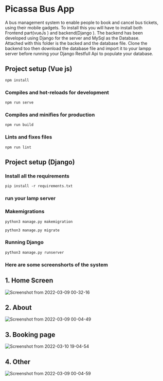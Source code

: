 # Picassa Bus App
A bus management system to enable people to book and cancel bus tickets, using their mobile gadgets. To install this you will have to install both Frontend part(vueJs ) and backend(Django ).
The backend has been developed using Django for the server and MySql as the Database. Attached with this folder is the backed and the database file. Clone the backend too then download the database file and import it to your lampp server before running your Django Restfull Api to populate your database.
## Project setup (Vue js)
```
npm install
```

### Compiles and hot-reloads for development
```
npm run serve
```

### Compiles and minifies for production
```
npm run build
```

### Lints and fixes files
```
npm run lint
```
## Project setup (Django)

### Install all the requirements
```
pip install -r requirements.txt
```
### run your lamp server

### Makemigrations
```
python3 manage.py makemigration
```
```
python3 manage.py migrate
```
### Running Django
```
python3 manage.py runserver
```
### Here are some screenshorts of the system


## 1. Home Screen
![Screenshot from 2022-03-09 00-32-16](https://user-images.githubusercontent.com/74011499/157704032-c30fbd9e-a029-446f-ba79-91e51c32ca30.png)

## 2. About
![Screenshot from 2022-03-09 00-04-49](https://user-images.githubusercontent.com/74011499/157704939-fc0d4ac7-4388-486e-9002-0367cec0f6eb.png)

## 3. Booking page
![Screenshot from 2022-03-10 19-04-54](https://user-images.githubusercontent.com/74011499/157704785-02d6c031-2220-4d4b-987b-e455646dcd9d.png)
## 4. Other
![Screenshot from 2022-03-09 00-04-59](https://user-images.githubusercontent.com/74011499/157705552-e50b80d7-4532-4552-bbb0-95c0b4f82b5d.png)
